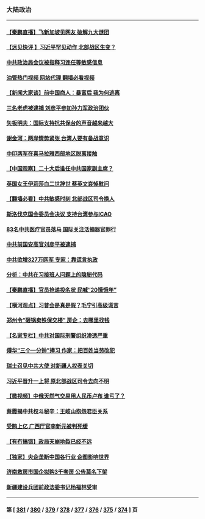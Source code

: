 ### 大陆政治
---
#### [【秦鹏直播】飞新加坡见网友 破解九大谜团](../../pages/ncid277/n13821120.md?09100845) 
#### [【远见快评 】习近平罕见动作 北部战区生变？](../../pages/ncid277/n13821233.md?09100845) 
#### [中共政治局会议被指释习连任等敏感信息](../../pages/ncid277/n13821035.md?09100845) 
#### [油管热门视频 网站代理 翻墙必看视频](http://209.222.30.114:81/youtube.html?09100845)
#### [【新闻大家谈】前中国商人：暴富后 我为何逃离](../../pages/ncid277/n13820946.md?09100845) 
#### [三名老虎被逮捕 刘彦平参加孙力军政治团伙](../../pages/ncid277/n13820944.md?09100845) 
#### [矢板明夫：国际支持抗共保台的声音越来越大](../../pages/ncid277/n13820882.md?09100845) 
#### [谢金河：两岸情势紧张 台湾人要有备战意识](../../pages/ncid277/n13820805.md?09100845) 
#### [中印两军在喜马拉雅西部地区脱离接触](../../pages/ncid277/n13820827.md?09100845) 
#### [【中国观察】二十大后谁任中共国家副主席？](../../pages/ncid277/n13820726.md?09100845) 
#### [英国女王伊莉莎白二世辞世 蔡英文哀悼慰问](../../pages/ncid277/n13820755.md?09100845) 
#### [【翻墙必看】中共敏感时刻 北部战区司令换人](../../pages/ncid277/n13820722.md?09100845) 
#### [斯洛伐克国会委员会决议 支持台湾参与ICAO](../../pages/ncid277/n13820723.md?09100845) 
#### [83名中共医疗官员落马 国际关注活摘器官罪行](../../pages/ncid277/n13820716.md?09100845) 
#### [中共前国安高官刘彦平被逮捕](../../pages/ncid277/n13820468.md?09100845) 
#### [中共欲增327万网军 专家：靠谎言执政](../../pages/ncid277/n13820276.md?09100845) 
#### [分析：中共在习接班人问题上的隐秘代码](../../pages/ncid277/n13820292.md?09100845) 
#### [【秦鹏直播】官员抢递投名状 民喊“20饿饿年”](../../pages/ncid277/n13820314.md?09100845) 
#### [【横河观点】习普会是真是假？毛宁引高级谎言](../../pages/ncid277/n13820353.md?09100845) 
#### [郑州令“砸锅卖铁保交楼” 房企：去哪里找钱](../../pages/ncid277/n13820298.md?09100845) 
#### [【名家专栏】中共对国际刑警组织渗透严重](../../pages/ncid277/n13820132.md?09100845) 
#### [傅华“三个一分钟”捧习 作家：把百姓当劳改犯](../../pages/ncid277/n13820089.md?09100845) 
#### [瑞士召见中共大使 对新疆人权表关切](../../pages/ncid277/n13820200.md?09100845) 
#### [习近平晋升一上将 原北部战区司令去向不明](../../pages/ncid277/n13820165.md?09100845) 
#### [【微视频】中俄天然气交易用人民币卢布 谁亏了？](../../pages/ncid277/n13820199.md?09100845) 
#### [蔡霞揭中共权斗秘辛：王岐山抱怨君臣关系](../../pages/ncid277/n13819850.md?09100845) 
#### [受贿上亿 广西厅官李新元被判死缓](../../pages/ncid277/n13820017.md?09100845) 
#### [【有冇搞错】政局天崩地裂已经不远](../../pages/ncid277/n13819619.md?09100845) 
#### [【独家】央企垄断中国各行业 企图影响世界](../../pages/ncid277/n13819883.md?09100845) 
#### [济南救房市国企拟购3千套房 公告莫名下架](../../pages/ncid277/n13820021.md?09100845) 
#### [新疆建设兵团前政法委书记杨福林受审](../../pages/ncid277/n13819974.md?09100845) 

---
#### 第 [ [381](./381.md?09100845) / [380](./380.md?09100845) / [379](./379.md?09100845) / [378](./378.md?09100845) / [377](./377.md?09100845) / [376](./376.md?09100845) / [375](./375.md?09100845) / [374](./374.md?09100845) ] 页
